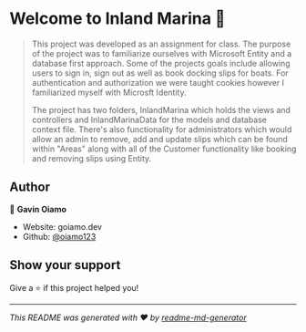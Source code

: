 # Welcome to Inland Marina 👋

> This project was developed as an assignment for class. The purpose of the project was to familiarize ourselves with Microsoft Entity and a database first approach. Some of the projects goals include allowing users to sign in, sign out as well as book docking slips for boats. For authentication and authorization we were taught cookies however I familiarized myself with Microsft Identity.
>
> The project has two folders, InlandMarina which holds the views and controllers and InlandMarinaData for the models and database context file. There's also functionality for administrators which would allow an admin to remove, add and update slips which can be found within &#34;Areas&#34; along with all of the Customer functionality like booking and removing slips using Entity. 

## Author

👤 **Gavin Oiamo**

* Website: goiamo.dev
* Github: [@oiamo123](https://github.com/oiamo123)

## Show your support

Give a ⭐️ if this project helped you!


***
_This README was generated with ❤️ by [readme-md-generator](https://github.com/kefranabg/readme-md-generator)_
